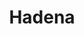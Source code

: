 ---
title: Hadena
lang: en
description: Library of methods for finding, computing, and transforming colors.
icon: Hadena
tech: [
    {
        icon: 'fa-brands:js-square',
        color: 'lincoln',
        name: 'JavaScript'
    },
    {
        icon: 'luent-brain-circuit-20-regular ',
        color: 'buffy',
        name: 'Machine Learning'
    },
]
size: 2
order: 4
---